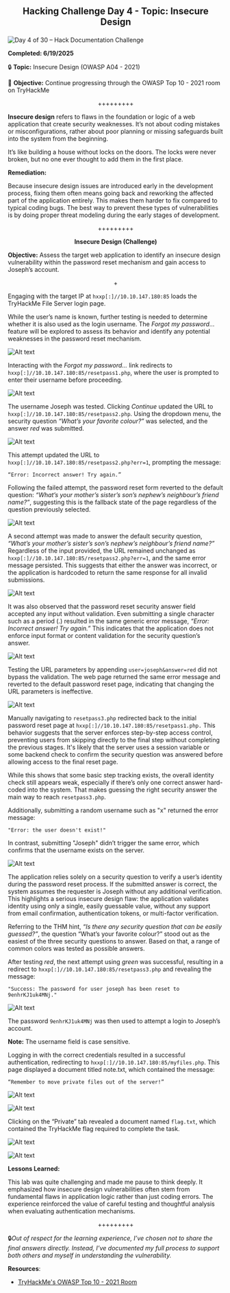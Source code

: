 **<p align="center">Hacking Challenge Day 4 - Topic: Insecure Design</p>**
---
![Day 4 of 30 – Hack Documentation Challenge](https://img.shields.io/badge/Day%204%20of%2030-Hack%20Documentation%20Challenge-crimson?style=for-the-badge&logo=tryhackme)

**Completed: 6/19/2025**

🔒 **Topic:** Insecure Design (OWASP A04 - 2021)

🎯 **Objective:** Continue progressing through the OWASP Top 10 - 2021 room on TryHackMe

<p align="center">+++++++++</p>

**Insecure design** refers to flaws in the foundation or logic of a web application that create security weaknesses. It’s not about coding mistakes or misconfigurations, rather about poor planning or missing safeguards built into the system from the beginning.

It’s like building a house without locks on the doors. The locks were never broken, but no one ever thought to add them in the first place.

**Remediation:**

Because insecure design issues are introduced early in the development process, fixing them often means going back and reworking the affected part of the application entirely. This makes them harder to fix compared to typical coding bugs. The best way to prevent these types of vulnerabilities is by doing proper threat modeling during the early stages of development.

<p align="center">+++++++++</p>

**<p align="center">Insecure Design (Challenge)</p>**

**Objective:** Assess the target web application to identify an insecure design vulnerability within the password reset mechanism and gain access to Joseph’s account.

<p align="center">+</p>

Engaging with the target IP at `hxxp[:]//10.10.147.180:85` loads the TryHackMe File Server login page.

While the user’s name is known, further testing is needed to determine whether it is also used as the login username. The *Forgot my password…* feature will be explored to assess its behavior and identify any potential weaknesses in the password reset mechanism.

![Alt text](https://github.com/chaiexe/TryHackMe-Write-ups/blob/main/OWASP-Top-10-2021/04-Insecure-Design/Images/Screenshot%201.png)

Interacting with the *Forgot my password…* link redirects to `hxxp[:]//10.10.147.180:85/resetpass1.php`, where the user is prompted to enter their username before proceeding.

![Alt text](https://github.com/chaiexe/TryHackMe-Write-ups/blob/main/OWASP-Top-10-2021/04-Insecure-Design/Images/Screenshot%202.png)

The username Joseph was tested. Clicking *Continue* updated the URL to `hxxp[:]//10.10.147.180:85/resetpass2.php`. Using the dropdown menu, the security question *“What’s your favorite colour?”* was selected, and the answer *red* was submitted.

![Alt text](https://github.com/chaiexe/TryHackMe-Write-ups/blob/main/OWASP-Top-10-2021/04-Insecure-Design/Images/Screenshot%203.png)

This attempt updated the URL to `hxxp[:]//10.10.147.180:85/resetpass2.php?err=1`, prompting the message:
```
“Error: Incorrect answer! Try again.”
```

Following the failed attempt, the password reset form reverted to the default question: *“What’s your mother’s sister’s son’s nephew’s neighbour’s friend name?”*, suggesting this is the fallback state of the page regardless of the question previously selected.

![Alt text](https://github.com/chaiexe/TryHackMe-Write-ups/blob/main/OWASP-Top-10-2021/04-Insecure-Design/Images/Screenshot%204.png)

A second attempt was made to answer the default security question, *“What’s your mother’s sister’s son’s nephew’s neighbour’s friend name?”* Regardless of the input provided, the URL remained unchanged as `hxxp[:]//10.10.147.180:85/resetpass2.php?err=1`, and the same error message persisted. This suggests that either the answer was incorrect, or the application is hardcoded to return the same response for all invalid submissions.

![Alt text](https://github.com/chaiexe/TryHackMe-Write-ups/blob/main/OWASP-Top-10-2021/04-Insecure-Design/Images/Screenshot%205.png)

It was also observed that the password reset security answer field accepted any input without validation. Even submitting a single character such as a period (.) resulted in the same generic error message, *“Error: Incorrect answer! Try again.”* This indicates that the application does not enforce input format or content validation for the security question’s answer.

![Alt text](https://github.com/chaiexe/TryHackMe-Write-ups/blob/main/OWASP-Top-10-2021/04-Insecure-Design/Images/Screenshot%206.png)

Testing the URL parameters by appending `user=joseph&answer=red` did not bypass the validation. The web page returned the same error message and reverted to the default password reset page, indicating that changing the URL parameters is ineffective.

![Alt text](https://github.com/chaiexe/TryHackMe-Write-ups/blob/main/OWASP-Top-10-2021/04-Insecure-Design/Images/Screenshot%207.png)

Manually navigating to `resetpass3.php` redirected back to the initial password reset page at `hxxp[:]//10.10.147.180:85/resetpass1.php.` This behavior suggests that the server enforces step-by-step access control, preventing users from skipping directly to the final step without completing the previous stages. It's likely that the server uses a session variable or some backend check to confirm the security question was answered before allowing access to the final reset page.

While this shows that some basic step tracking exists, the overall identity check still appears weak, especially if there’s only one correct answer hard-coded into the system. That makes guessing the right security answer the main way to reach `resetpass3.php`.

Additionally, submitting a random username such as "x" returned the error message:
```
"Error: the user doesn't exist!"
```
In contrast, submitting "Joseph" didn’t trigger the same error, which confirms that the username exists on the server.

![Alt text](https://github.com/chaiexe/TryHackMe-Write-ups/blob/main/OWASP-Top-10-2021/04-Insecure-Design/Images/Screenshot%208.png)

The application relies solely on a security question to verify a user’s identity during the password reset process. If the submitted answer is correct, the system assumes the requester is Joseph without any additional verification. This highlights a serious insecure design flaw: the application validates identity using only a single, easily guessable value, without any support from email confirmation, authentication tokens, or multi-factor verification.

Referring to the THM hint, *“Is there any security question that can be easily guessed?”*, the question “What’s your favorite colour?” stood out as the easiest of the three security questions to answer. Based on that, a range of common colors was tested as possible answers.

After testing *red*, the next attempt using *green* was successful, resulting in a redirect to `hxxp[:]//10.10.147.180:85/resetpass3.php` and revealing the message:

```
"Success: The password for user joseph has been reset to 9enhrKJ1uk4MNj."

```

![Alt text](https://github.com/chaiexe/TryHackMe-Write-ups/blob/main/OWASP-Top-10-2021/04-Insecure-Design/Images/Screenshot%209.png)

The password `9enhrKJ1uk4MNj` was then used to attempt a login to Joseph’s account.

**Note:** The username field is case sensitive.

Logging in with the correct credentials resulted in a successful authentication, redirecting to `hxxp[:]//10.10.147.180:85/myfiles.php`. This page displayed a document titled note.txt, which contained the message:

```
“Remember to move private files out of the server!”
```

![Alt text](https://github.com/chaiexe/TryHackMe-Write-ups/blob/main/OWASP-Top-10-2021/04-Insecure-Design/Images/Screenshot%2010.png)

![Alt text](https://github.com/chaiexe/TryHackMe-Write-ups/blob/main/OWASP-Top-10-2021/04-Insecure-Design/Images/Screenshot%2011.png)

Clicking on the “Private” tab revealed a document named `flag.txt`, which contained the TryHackMe flag required to complete the task.

![Alt text](https://github.com/chaiexe/TryHackMe-Write-ups/blob/main/OWASP-Top-10-2021/04-Insecure-Design/Images/Screenshot%2012.png)

![Alt text](https://github.com/chaiexe/TryHackMe-Write-ups/blob/main/OWASP-Top-10-2021/04-Insecure-Design/Images/Screenshot%2013.png)

**Lessons Learned:**

This lab was quite challenging and made me pause to think deeply. It emphasized how insecure design vulnerabilities often stem from fundamental flaws in application logic rather than just coding errors. The experience reinforced the value of careful testing and thoughtful analysis when evaluating authentication mechanisms.


<p align="center">+++++++++</p>

🔒*Out of respect for the learning experience, I’ve chosen not to share the final answers directly. Instead, I’ve documented my full process to support both others and myself in understanding the vulnerability.*

**Resources**:
- [TryHackMe's OWASP Top 10 - 2021 Room](https://tryhackme.com/room/owasptop102021)
